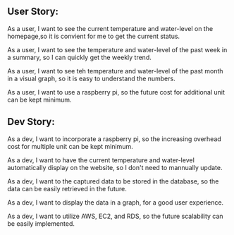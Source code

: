 ## User Story:


As a user, I want to see the current temperature and water-level on the homepage,so it is convient for me to get the current status.


As a user, I want to see the temperature and water-level of the past week in a summary, so I can quickly get the weekly trend.


As a user, I want to see teh temperature and water-level of the past month in a visual graph, so it is easy to understand the numbers.


As a user, I want to use a raspberry pi, so the future cost for additional unit can be kept minimum.



## Dev Story:


As a dev, I want to incorporate a raspberry pi, so the increasing overhead cost for multiple unit can be kept minimum.


As a dev, I want to have the current temperature and water-level automatically display on the website, so I don't need to mannually update.


As a dev, I want to the captured data to be stored in the database, so the data can be easily retrieved in the future.


As a dev, I want to display the data in a graph, for a good user experience.


As a dev, I want to utilize AWS, EC2, and RDS, so the future scalability can be easily implemented.
